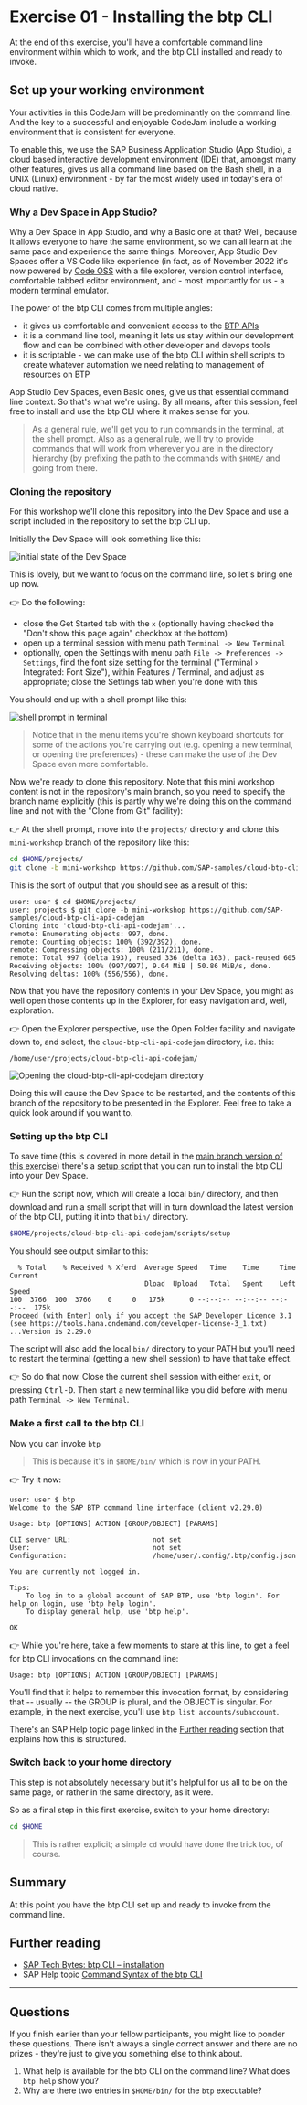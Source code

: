 # Exercise 01 - Installing the btp CLI

At the end of this exercise, you'll have a comfortable command line environment within which to work, and the btp CLI installed and ready to invoke.

## Set up your working environment

Your activities in this CodeJam will be predominantly on the command line. And the key to a successful and enjoyable CodeJam include a working environment that is consistent for everyone.

To enable this, we use the SAP Business Application Studio (App Studio), a cloud based interactive development environment (IDE) that, amongst many other features, gives us all a command line based on the Bash shell, in a UNIX (Linux) environment - by far the most widely used in today's era of cloud native.

### Why a Dev Space in App Studio?

Why a Dev Space in App Studio, and why a Basic one at that? Well, because it allows everyone to have the same environment, so we can all learn at the same pace and experience the same things. Moreover, App Studio Dev Spaces offer a VS Code like experience (in fact, as of November 2022 it's now powered by [Code OSS](https://github.com/microsoft/vscode) with a file explorer, version control interface, comfortable tabbed editor environment, and - most importantly for us - a modern terminal emulator.

The power of the btp CLI comes from multiple angles:

* it gives us comfortable and convenient access to the [BTP APIs](https://api.sap.com/package/SAPCloudPlatformCoreServices/rest)
* it is a command line tool, meaning it lets us stay within our development flow and can be combined with other developer and devops tools
* it is scriptable - we can make use of the btp CLI within shell scripts to create whatever automation we need relating to management of resources on BTP

App Studio Dev Spaces, even Basic ones, give us that essential command line context. So that's what we're using. By all means, after this session, feel free to install and use the btp CLI where it makes sense for you.

> As a general rule, we'll get you to run commands in the terminal, at the shell prompt. Also as a general rule, we'll try to provide commands that will work from wherever you are in the directory hierarchy (by prefixing the path to the commands with `$HOME/` and going from there.

### Cloning the repository 

For this workshop we'll clone this repository into the Dev Space and use a script included in the repository to set the btp CLI up.

Initially the Dev Space will look something like this:

![initial state of the Dev Space](assets/dev-space-initial.png)

This is lovely, but we want to focus on the command line, so let's bring one up now.

👉 Do the following:

* close the Get Started tab with the `x` (optionally having checked the "Don't show this page again" checkbox at the bottom)
* open up a terminal session with menu path `Terminal -> New Terminal`
* optionally, open the Settings with menu path `File -> Preferences -> Settings`, find the font size setting for the terminal ("Terminal › Integrated: Font Size"), within Features / Terminal, and adjust as appropriate; close the Settings tab when you're done with this

You should end up with a shell prompt like this:

![shell prompt in terminal](assets/maximize-panel-size.png)

> Notice that in the menu items you're shown keyboard shortcuts for some of the actions you're carrying out (e.g. opening a new terminal, or opening the preferences) - these can make the use of the Dev Space even more comfortable.

Now we're ready to clone this repository. Note that this mini workshop content is not in the repository's main branch, so you need to specify the branch name explicitly (this is partly why we're doing this on the command line and not with the "Clone from Git" facility):

👉 At the shell prompt, move into the `projects/` directory and clone this `mini-workshop` branch of the repository like this:

```bash
cd $HOME/projects/
git clone -b mini-workshop https://github.com/SAP-samples/cloud-btp-cli-api-codejam
```

This is the sort of output that you should see as a result of this:

```text
user: user $ cd $HOME/projects/
user: projects $ git clone -b mini-workshop https://github.com/SAP-samples/cloud-btp-cli-api-codejam
Cloning into 'cloud-btp-cli-api-codejam'...
remote: Enumerating objects: 997, done.
remote: Counting objects: 100% (392/392), done.
remote: Compressing objects: 100% (211/211), done.
remote: Total 997 (delta 193), reused 336 (delta 163), pack-reused 605
Receiving objects: 100% (997/997), 9.04 MiB | 50.86 MiB/s, done.
Resolving deltas: 100% (556/556), done.
```

Now that you have the repository contents in your Dev Space, you might as well open those contents up in the Explorer, for easy navigation and, well, exploration.

👉 Open the Explorer perspective, use the Open Folder facility and navigate down to, and select, the `cloud-btp-cli-api-codejam` directory, i.e. this:

```text
/home/user/projects/cloud-btp-cli-api-codejam/
```

![Opening the cloud-btp-cli-api-codejam directory](assets/explorer-open-folder.png)

Doing this will cause the Dev Space to be restarted, and the contents of this branch of the repository to be presented in the Explorer. Feel free to take a quick look around if you want to.

### Setting up the btp CLI

To save time (this is covered in more detail in the [main branch version of this exercise](https://github.com/SAP-samples/cloud-btp-cli-api-codejam/blob/main/exercises/01-installing/README.md)) there's a [setup script](../../scripts/setup) that you can run to install the btp CLI into your Dev Space. 

👉 Run the script now, which will create a local `bin/` directory, and then download and run a small script that will in turn download the latest version of the btp CLI, putting it into that `bin/` directory.

```bash
$HOME/projects/cloud-btp-cli-api-codejam/scripts/setup
```

You should see output similar to this:

```text
  % Total    % Received % Xferd  Average Speed   Time    Time     Time  Current
                                 Dload  Upload   Total   Spent    Left  Speed
100  3766  100  3766    0     0   175k      0 --:--:-- --:--:-- --:--:--  175k
Proceed (with Enter) only if you accept the SAP Developer Licence 3.1
(see https://tools.hana.ondemand.com/developer-license-3_1.txt) ...Version is 2.29.0
```

The script will also add the local `bin/` directory to your PATH but you'll need to restart the terminal (getting a new shell session) to have that take effect. 

👉 So do that now. Close the current shell session with either `exit`, or pressing <kbd>Ctrl-D</kbd>. Then start a new terminal like you did before with menu path `Terminal -> New Terminal`.

### Make a first call to the btp CLI

Now you can invoke `btp` 

> This is because it's in `$HOME/bin/` which is now in your PATH.

👉 Try it now:

```text
user: user $ btp
Welcome to the SAP BTP command line interface (client v2.29.0)

Usage: btp [OPTIONS] ACTION [GROUP/OBJECT] [PARAMS]

CLI server URL:                    not set
User:                              not set
Configuration:                     /home/user/.config/.btp/config.json

You are currently not logged in.

Tips:
    To log in to a global account of SAP BTP, use 'btp login'. For help on login, use 'btp help login'.
    To display general help, use 'btp help'.

OK
```

👉 While you're here, take a few moments to stare at this line, to get a feel for btp CLI invocations on the command line:

```text
Usage: btp [OPTIONS] ACTION [GROUP/OBJECT] [PARAMS]
```

You'll find that it helps to remember this invocation format, by considering that -- usually -- the GROUP is plural, and the OBJECT is singular. For example, in the next exercise, you'll use `btp list accounts/subaccount`.

There's an SAP Help topic page linked in the [Further reading](#further-reading) section that explains how this is structured.

### Switch back to your home directory

This step is not absolutely necessary but it's helpful for us all to be on the same page, or rather in the same directory, as it were. 

So as a final step in this first exercise, switch to your home directory:

```bash
cd $HOME
```

> This is rather explicit; a simple `cd` would have done the trick too, of course.

## Summary

At this point you have the btp CLI set up and ready to invoke from the command line.

## Further reading

* [SAP Tech Bytes: btp CLI – installation](https://blogs.sap.com/2021/09/01/sap-tech-bytes-btp-cli-installation/)
* SAP Help topic [Command Syntax of the btp CLI](https://help.sap.com/products/BTP/65de2977205c403bbc107264b8eccf4b/69606f42743f46c29fa72c04e8c18674.html)

---

## Questions

If you finish earlier than your fellow participants, you might like to ponder these questions. There isn't always a single correct answer and there are no prizes - they're just to give you something else to think about.

1. What help is available for the btp CLI on the command line? What does `btp help` show you?
1. Why are there two entries in `$HOME/bin/` for the `btp` executable?
